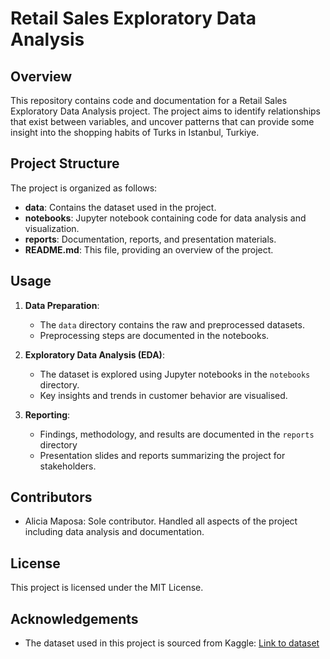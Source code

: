 # Retail Sales Exploratory Data Analysis

## Overview

This repository contains code and documentation for a Retail Sales Exploratory Data Analysis project. The project aims to identify relationships that exist between variables, and uncover patterns that can provide some insight into the shopping habits of Turks in Istanbul, Turkiye.

## Project Structure

The project is organized as follows:

- **data**: Contains the dataset used in the project.
- **notebooks**: Jupyter notebook containing code for data analysis and visualization.
- **reports**: Documentation, reports, and presentation materials.
- **README.md**: This file, providing an overview of the project.

## Usage

1. **Data Preparation**:
   - The `data` directory contains the raw and preprocessed datasets.
   - Preprocessing steps are documented in the notebooks.

2. **Exploratory Data Analysis (EDA)**:
   - The dataset is explored using Jupyter notebooks in the `notebooks` directory.
   - Key insights and trends in customer behavior are visualised.

3. **Reporting**:
   - Findings, methodology, and results are documented in the `reports` directory
   - Presentation slides and reports summarizing the project for stakeholders.

## Contributors

- Alicia Maposa: Sole contributor. Handled all aspects of the project including data analysis and documentation.

## License

This project is licensed under the MIT License.

## Acknowledgements

- The dataset used in this project is sourced from Kaggle: [Link to dataset](https://www.kaggle.com/datasets/mehmettahiraslan/customer-shopping-dataset)